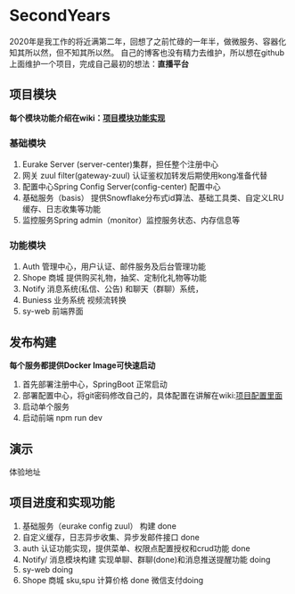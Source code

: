 # SecondYears

2020年是我工作的将近满第二年，回想了之前忙碌的一年半，做微服务、容器化 知其所以然，但不知其所以然。
自己的博客也没有精力去维护，所以想在github上面维护一个项目，完成自己最初的想法：**直播平台** </br>
## 项目模块
**每个模块功能介绍在wiki：[项目模块功能实现](https://github.com/wangxiao1002/SecondYears/wiki/%E9%A1%B9%E7%9B%AE%E6%A8%A1%E5%9D%97%E5%85%B7%E4%BD%93%E5%8A%9F%E8%83%BD%E4%BB%8B%E7%BB%8D)**
### 基础模块
1. Eurake Server (server-center)集群，担任整个注册中心 
2. 网关 zuul filter(gateway-zuul) 认证鉴权加转发后期使用kong准备代替
3. 配置中心Spring Config Server(config-center) 配置中心
4. 基础服务（basis） 提供Snowflake分布式id算法、基础工具类、自定义LRU缓存、日志收集等功能
5. 监控服务Spring admin（monitor）监控服务状态、内存信息等
### 功能模块
1. Auth 管理中心，用户认证、邮件服务及后台管理功能
2. Shope 商城 提供购买礼物，抽奖、定制化礼物等功能
3. Notify 消息系统(私信、公告) 和聊天（群聊）系统，
4.  Buniess 业务系统 视频流转换
5. sy-web 前端界面
## 发布构建
**每个服务都提供Docker Image可快速启动**
1. 首先部署注册中心，SpringBoot 正常启动
2. 部署配置中心，将git密码修改自己的，具体配置在讲解在wiki:[项目配置里面](https://github.com/wangxiao1002/SecondYears/wiki/%E9%A1%B9%E7%9B%AE%E9%9C%80%E8%A6%81%E9%85%8D%E7%BD%AE%E5%8F%82%E6%95%B0)
3. 启动单个服务
4. 启动前端 npm run dev
## 演示
体验地址
## 项目进度和实现功能
1. 基础服务（eurake config zuul） 构建 done
3. 自定义缓存，日志异步收集、异步发邮件接口 done
2. auth 认证功能实现，提供菜单、权限点配置授权和crud功能 done
3. Notify/ 消息模块构建 实现单聊、群聊(done)和消息推送提醒功能 doing
4. sy-web doing
5. Shope 商城 sku,spu 计算价格 done 微信支付doing



 
